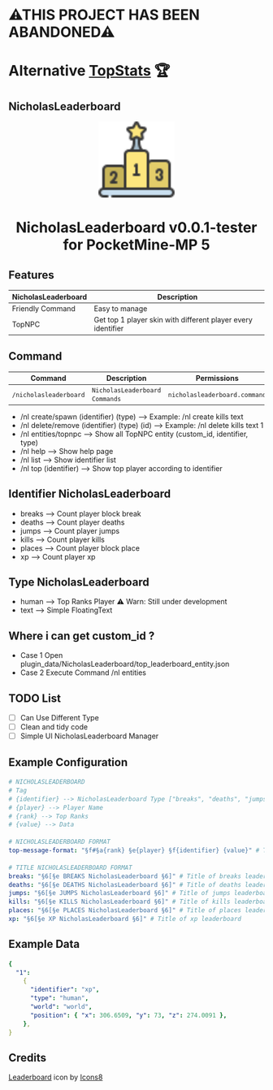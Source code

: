 <h1>⚠THIS PROJECT HAS BEEN ABANDONED⚠</h1>

# Alternative [TopStats](https://github.com/nicholass003/TopStats) 🏆

## NicholasLeaderboard

<center><img src='leaderboard.png' width=150 height=150</img></center>

<h1 align="center"><b>NicholasLeaderboard v0.0.1-tester</b> for PocketMine-MP <b>5</b></h1>

## Features

| NicholasLeaderboard | Description                                                  |
| ------------------- | ------------------------------------------------------------ |
| Friendly Command    | Easy to manage                                               |
| TopNPC              | Get top 1 player skin with different player every identifier |

## Command

| Command                | Description                    | Permissions                   | Aliases |
| ---------------------- | ------------------------------ | ----------------------------- | ------- |
| `/nicholasleaderboard` | `NicholasLeaderboard Commands` | `nicholasleaderboard.command` | `/nl`   |

- /nl create/spawn (identifier) (type) --> Example: /nl create kills text
- /nl delete/remove (identifier) (type) (id) --> Example: /nl delete kills text 1
- /nl entities/topnpc --> Show all TopNPC entity (custom_id, identifier, type)
- /nl help --> Show help page
- /nl list --> Show identifier list
- /nl top (identifier) --> Show top player according to identifier

## Identifier NicholasLeaderboard

- breaks --> Count player block break
- deaths --> Count player deaths
- jumps --> Count player jumps
- kills --> Count player kills
- places --> Count player block place
- xp --> Count player xp

## Type NicholasLeaderboard

- human --> Top Ranks Player ⚠️ Warn: Still under development
- text --> Simple FloatingText

## Where i can get custom_id ?

- Case 1 Open plugin_data/NicholasLeaderboard/top_leaderboard_entity.json
- Case 2 Execute Command /nl entities

## TODO List

- [ ] Can Use Different Type
- [ ] Clean and tidy code
- [ ] Simple UI NicholasLeaderboard Manager

## Example Configuration

```yaml
# NICHOLASLEADERBOARD
# Tag
# {identifier} --> NicholasLeaderboard Type ["breaks", "deaths", "jumps", "kills", "xp"]
# {player} --> Player Name
# {rank} --> Top Ranks
# {value} --> Data

# NICHOLASLEADERBOARD FORMAT
top-message-format: "§f#§a{rank} §e{player} §f{identifier} {value}" # Top Leaderboard Format

# TITLE NICHOLASLEADERBOARD FORMAT
breaks: "§6[§e BREAKS NicholasLeaderboard §6]" # Title of breaks leaderboard
deaths: "§6[§e DEATHS NicholasLeaderboard §6]" # Title of deaths leaderboard
jumps: "§6[§e JUMPS NicholasLeaderboard §6]" # Title of jumps leaderboard
kills: "§6[§e KILLS NicholasLeaderboard §6]" # Title of kills leaderboard
places: "§6[§e PLACES NicholasLeaderboard §6]" # Title of places leaderboard
xp: "§6[§e XP NicholasLeaderboard §6]" # Title of xp leaderboard
```

## Example Data

```yaml
{
  "1":
    {
      "identifier": "xp",
      "type": "human",
      "world": "world",
      "position": { "x": 306.6509, "y": 73, "z": 274.0091 },
    },
}
```

## Credits

<a target="_blank" href="https://icons8.com/icon/X2Bsuwu66e8y/leaderboard">Leaderboard</a> icon by <a target="_blank" href="https://icons8.com">Icons8</a>
